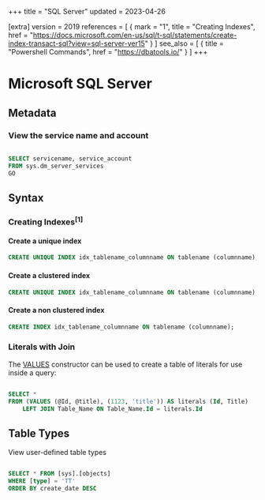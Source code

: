 +++
title = "SQL Server"
updated = 2023-04-26

[extra]
version = 2019
references = [
    { mark = "1", title = "Creating Indexes", href = "https://docs.microsoft.com/en-us/sql/t-sql/statements/create-index-transact-sql?view=sql-server-ver15" }
]
see_also = [
    { title = "Powershell Commands", href = "https://dbatools.io/" }
]
+++


# Microsoft SQL Server

## Metadata

### View the service name and account

```sql

SELECT servicename, service_account
FROM sys.dm_server_services
GO
```

## Syntax

### Creating Indexes<sup>[1]</sup>

#### Create a unique index
```sql
CREATE UNIQUE INDEX idx_tablename_columnname ON tablename (columnname);
```

#### Create a clustered index
```sql
CREATE UNIQUE INDEX idx_tablename_columnname ON tablename (columnname);
```

#### Create a non clustered index
```sql
CREATE INDEX idx_tablename_columnname ON tablename (columnname);
```

### Literals with Join

The [VALUES](https://docs.microsoft.com/en-us/sql/t-sql/queries/table-value-constructor-transact-sql?view=sql-server-ver15) constructor can be used to create a table of literals for use inside a query:

```sql

SELECT *
FROM (VALUES (@Id, @title), (1123, 'title')) AS literals (Id, Title)
    LEFT JOIN Table_Name ON Table_Name.Id = literals.Id
```

## Table Types

View user-defined table types

```sql

SELECT * FROM [sys].[objects]
WHERE [type] = 'TT'
ORDER BY create_date DESC
```
